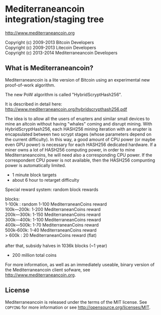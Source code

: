 Mediterraneancoin integration/staging tree
================================

http://www.mediterraneancoin.org

Copyright (c) 2009-2013 Bitcoin Developers<br/>
Copyright (c) 2009-2013 Litecoin Developers<br/>
Copyright (c) 2013-2014 Mediterraneancoin Developers<br/>

What is Mediterraneancoin?
----------------

Mediterraneancoin is a lite version of Bitcoin using an experimental new proof-of-work algorithm.

The new PoW algorithm is called "HybridScryptHash256".

It is described in detail here: http://www.mediterraneancoin.org/hybridscrypthash256.pdf

The idea is to allow all the users of erupters and similar small devices to mine an altcoin without having "whales" coming and disrupt mining.
With HybridScryptHash256, each HASH256 mining iteration with an erupter is encapsulated between two scrypt stages (whose parameters depend on the current difficulty).
In this way, a good amount of CPU power (or maybe even GPU power) is necessary for each HASH256 dedicated hardware.
If a miner owns a lot of HASH256 computing power, in order to mine Mediterraneancoins, he will need also a corresponding CPU power.
If the correspondent CPU power is not available, then the HASH256 compunting power is automatically limited.



 - 1 minute block targets
 - about 6 hour to retarget difficulty

Special reward system: random block rewards

blocks:<br/>
1-100k   : random 1-100 MediterraneanCoins reward<br/>
100k—200k: 1-200 MediterraneanCoins reward<br/>
200k—300k: 1-150 MediterraneanCoins reward<br/>
300k—400k: 1-100 MediterraneanCoins reward<br/>
400k—500k: 1-70 MediterraneanCoins reward<br/>
500k-600k: 1-40 MediterraneanCoins reward<br/>
&gt; 600k : 20 MediterraneanCoins reward (flat)<br/>
<br/>
after that, subsidy halves in 1036k blocks (~1 year)<br/>

 - 200 million total coins
 

For more information, as well as an immediately useable, binary version of
the Mediterraneancoin client sofware, see http://www.mediterraneancoin.org.

License
-------

Mediterraneancoin is released under the terms of the MIT license. See `COPYING` for more
information or see http://opensource.org/licenses/MIT.



